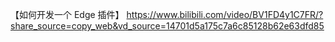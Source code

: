 【如何开发一个 Edge 插件】 https://www.bilibili.com/video/BV1FD4y1C7FR/?share_source=copy_web&vd_source=14701d5a175c7a6c85128b62e63dfd85
